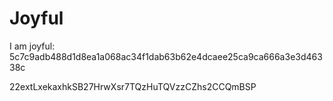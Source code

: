 # Joyful

I am joyful: 5c7c9adb488d1d8ea1a068ac34f1dab63b62e4dcaee25ca9ca666a3e3d46338c


22extLxekaxhkSB27HrwXsr7TQzHuTQVzzCZhs2CCQmBSP